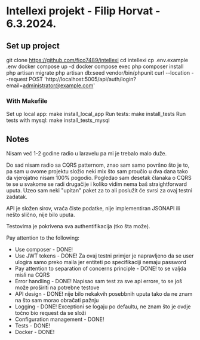 # Intellexi projekt - Filip Horvat - 6.3.2024.

## Set up project

git clone https://github.com/fico7489/intellexi
cd intellexi
cp .env.example .env
docker compose up -d
docker compose exec php
composer install
php artisan migrate
php artisan db:seed
vendor/bin/phpunit
curl --location --request POST 'http://localhost:5005/api/auth/login?email=administrator@example.com'

### With Makefile

Set up local app: make install_local_app
Run tests:  make install_tests
Run tests with mysql:  make install_tests_mysql


## Notes

Nisam već 1-2 godine radio u laravelu pa mi je trebalo malo duže.

Do sad nisam radio sa CQRS patternom, znao sam samo površno što je to, pa sam u ovome projektu složio neki mix što sam proučio u dva dana 
tako da vjerojatno nisam 100% pogodio. Pogledao sam desetak članaka o CQRS te se u svakome se radi drugačije i koliko vidim nema baš straightforward uputa.
Uzeo sam neki "upitan" paket za to ali poslužit će svrsi za ovaj testni zadatak.

API je složen sirov, vraća čiste podatke, nije implementiran JSONAPI ili nešto slično, nije bilo uputa.

Testovima je pokrivena sva authentifikacija (tko šta može).

Pay attention to the following:
- Use composer - DONE!
- Use JWT tokens - DONE! Za ovaj testni primjer je napravljeno da se user ulogira samo preko maila jer entiteti po specifikaciji nemaju password
- Pay attention to separation of concerns principle - DONE! to se valjda misli na CQRS
- Error handling - DONE! Napisao sam test za sve api errore, to se još može proširiti na potrebne testove
- API design - DONE! nije bilo nekakvih posebbnih uputa tako da ne znam na što sam morao obračati pažnju
- Logging - DONE! Exceptioni se logaju po defaultu, ne znam što je ovdje točno bio request da se složi
- Configuration management - DONE!
- Tests - DONE!
- Docker - DONE!


